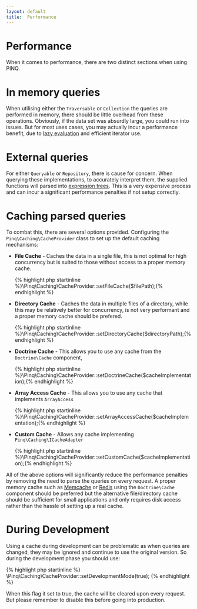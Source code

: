 ```yaml
---
layout: default
title:  Performance
---
```

Performance
===========

When it comes to performance, there are two distinct sections when using PINQ.

In memory queries
=================

When utilising either the `Traversable` or `Collection` the queries are performed
in memory, there should be little overhead from these operations. Obviously,
if the data set was absurdly large, you could run into issues. But for most uses cases,
you may actually incur a performance benefit, due to [lazy evaluation](details.html) and 
efficient iterator use. 

External queries
================

For either `Queryable` or `Repository`, there is cause for concern. When
querying these implementations, to accurately interpret them, the supplied functions
will parsed into [expression trees](queries-and-expressions.html). This is a very expensive process and
can incur a significant performance penalties if not setup correctly. 

Caching parsed queries
======================

To combat this, there are several options provided. Configuring the `Pinq\Caching\CacheProvider` class to
set up the default caching mechanisms:

 - **File Cache** - Caches the data in a single file, this is not optimal for high concurrency 
   but is suited to those without access to a proper memory cache.

   {% highlight php startinline %}\Pinq\Caching\CacheProvider::setFileCache($filePath);{% endhighlight %}

 - **Directory Cache** - Caches the data in multiple files of a directory, while this may be
   relatively better for concurrency, is not very performant and a proper memory cache should be prefered.

   {% highlight php startinline %}\Pinq\Caching\CacheProvider::setDirectoryCache($directoryPath);{% endhighlight %}

 - **Doctrine Cache** - This allows you to use any cache from the `Doctrine\Cache` component,

   {% highlight php startinline %}\Pinq\Caching\CacheProvider::setDoctrineCache($cacheImplementation);{% endhighlight %}

 - **Array Access Cache** - This allows you to use any cache that implements `ArrayAccess`

   {% highlight php startinline %}\Pinq\Caching\CacheProvider::setArrayAccessCache($cacheImplementation);{% endhighlight %}

 - **Custom Cache** - Allows any cache implementing `Pinq\Caching\ICacheAdapter`

   {% highlight php startinline %}\Pinq\Caching\CacheProvider::setCustomCache($cacheImplementation);{% endhighlight %}

All of the above options will significantly reduce the performance penalties by removing
the need to parse the queries on every request. A proper memory cache such as
[Memcache](http://memcached.org/) or [Redis](http://redis.io/) using the `Doctrine\Cache` component 
should be preferred but the alternative file/directory cache should be sufficient 
for small applications and only requires disk access rather than the hassle of setting up a real cache.

During Development
==================

Using a cache during development can be problematic as when queries are changed, they may be ignored
and continue to use the original version. So during the development phase you should use:

{% highlight php startinline %}
\Pinq\Caching\CacheProvider::setDevelopmentMode(true);
{% endhighlight %}

When this flag it set to true, the cache will be cleared upon every request. But please remember to
disable this before going into production.
